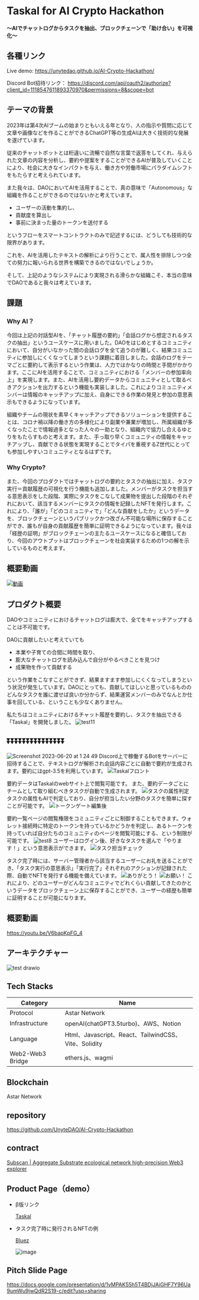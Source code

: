 # Taskal for AI Crypto Hackathon
**〜AIでチャットログからタスクを抽出、ブロックチェーンで「助け合い」を可視化〜**

## 各種リンク

Live demo: https://unytedao.github.io/AI-Crypto-Hackathon/ 

Discord Bot招待リンク： https://discord.com/api/oauth2/authorize?client_id=1118547611893370970&permissions=8&scope=bot

## テーマの背景

2023年は第4次AIブームの始まりともいえる年となり、人の指示や質問に応じて文章や画像などを作ることができるChatGPT等の生成AIは大きく技術的な発展を遂げています。

従来のチャットボットとは桁違いに流暢で自然な言葉で返答をしてくれ、与えられた文章の内容を分析し、要約や提案をすることができるAIが普及していくことにより、社会に大きなインパクトを与え、働き方や労働市場にパラダイムシフトをもたらすと考えられています。

また我々は、DAOにおいてAIを活用することで、真の意味で「Autonomous」な組織を作ることができるのではないかと考えています。

- ユーザーの活動を集約し、
- 貢献度を算出し
- 事前に決まった量のトークンを送付する

というフローをスマートコントラクトのみで記述するには、どうしても技術的な限界があります。

これを、AIを活用したテキストの解析により行うことで、属人性を排除しつつ全ての努力に報いられる世界を構築できるのではないでしょうか。

そして、上記のようなシステムにより実現される滑らかな組織こそ、本当の意味でDAOであると我々は考えています。

## 課題

### Why AI？

今回は上記の対話型AIを、「チャット履歴の要約」「会話ログから想定されるタスクの抽出」というユースケースに用いました。DAOをはじめとするコミュニティにおいて、自分がいなかった間の会話ログを全て追うのが難しく、結果コミュニティに参加しにくくなってしまうという課題に着目しました。会話のログをテーマごとに要約して表示するという作業は、人力ではかなりの時間と手間がかかります。ここにAIを活用することで、コミュニティにおける「メンバーの参加率向上」を実現します。また、AIを活用し要約データからコミュニティとして取るべきアクションを出力するという機能も実装しました。これによりコミュニティメンバーは情報のキャッチアップに加え、自身にできる作業の発見と参加の意思表示もできるようになっています。

組織やチームの現状を素早くキャッチアップできるソリューションを提供することは、コロナ禍以降の働き方の多様化により副業や兼業が増加し、所属組織が多くなったことで情報過多となった人々の一助となり、組織内で協力し合えるゆとりをもたらすものと考えます。また、手っ取り早くコミュニティの情報をキャッチアップし、貢献できる状態を実現することでタイパを重視するZ世代にとっても参加しやすいコミュニティとなるはずです。

### Why Crypto?

また、今回のプロダクトではチャットログの要約とタスクの抽出に加え、タスク実行＝貢献履歴の可視化を行う機能も追加しました。メンバーがタスクを担当する意思表示をした段階、実際にタスクをこなして成果物を提出した段階のそれぞれにおいて、該当するメンバーにタスクの情報を記録したNFTを発行します。これにより、「誰が」「どのコミュニティで」「どんな貢献をしたか」というデータを、ブロックチェーンというパブリックかつ改ざん不可能な場所に保存することができ、誰もが自身の貢献履歴を簡単に証明できるようになっています。我々は「経歴の証明」がブロックチェーンの主たるユースケースになると確信しており、今回のアウトプットはブロックチェーンを社会実装するための1つの解を示しているものと考えます。

## 概要動画

[![動画](https://github.com/UnyteDAO/AI-Crypto-Hackathon/assets/40339533/c4c8ae62-bcf3-4401-be60-935f2f9f5765)](https://youtu.be/V6bapKpFG_4)


## プロダクト概要

DAOやコミュニティにおけるチャットログは膨大で、全てをキャッチアップすることは不可能です。

DAOに貢献したいと考えていても

- 本業や子育ての合間に時間を取り、
- 膨大なチャットログを読み込んで自分がやるべきことを見つけ
- 成果物を作って貢献する

という作業をこなすことができず、結果ますます参加しにくくなってしまうという状況が発生しています。DAOにとっても、貢献してほしいと思っているもののどんなタスクを誰に渡せば良いか分からず、結果運営メンバーのみでなんとか仕事を回している、ということも少なくありません。

私たちはコミュニティにおけるチャット履歴を要約し、タスクを抽出できる「Taskal」を開発しました。
![test11](https://github.com/UnyteDAO/AI-Crypto-Hackathon/assets/40339533/f47cab05-fa66-4da4-abcf-a94dd9966268)
## ⏬⏬⏬⏬⏬⏬⏬⏬⏬⏬⏬⏬⏬⏬⏬
![Screenshot 2023-06-20 at 1 24 49](https://github.com/UnyteDAO/AI-Crypto-Hackathon/assets/40339533/bbbd7238-4353-432a-90c5-9c6b691a63ff)
Discord上で稼働するBotをサーバーに招待することで、テキストログが解析され会話内容ごとに自動で要約が生成されます。要約にはgpt-3.5を利用しています。
![Taskalフロント](https://github.com/UnyteDAO/AI-Crypto-Hackathon/assets/40339533/1ee3b525-b68e-43bd-9427-5905d8fd67bc)

要約データはTaskalのwebサイト上で閲覧可能です。
また、要約データごとにチームとして取り組むべきタスクが自動で生成されます。
![タスクの属性判定](https://github.com/UnyteDAO/AI-Crypto-Hackathon/assets/40339533/c52b060f-1e97-4af1-b33e-a018b65adf30)
タスクの属性もAIで判定しており、自分が担当したい分野のタスクを簡単に探すことが可能です。
![トークンゲート編集後](https://github.com/UnyteDAO/AI-Crypto-Hackathon/assets/40339533/26f04228-2ba3-4520-9dbc-403e58d7f822)

要約一覧ページの閲覧権限をコミュニティごとに制御することもできます。ウォレット接続時に特定のトークンを持っているかどうかを判定し、あるトークンを持っていれば自分たちのコミュニティのページを閲覧可能にする、という制限が可能です。
![test8](https://github.com/UnyteDAO/AI-Crypto-Hackathon/assets/40339533/6de4ac22-0b21-4da1-a813-68826053e41c)
ユーザーはログイン後、好きなタスクを選んで「やります！」という意思表示ができます。
![タスク担当チェック](https://github.com/UnyteDAO/AI-Crypto-Hackathon/assets/40339533/80e3d7a2-ef1e-42b7-abfd-569eedf7d05d)

タスク完了時には、サーバー管理者から該当するユーザーにお礼を送ることができ、「タスク実行の意思表示」「実行完了」それぞれのアクションが記録された際、自動でNFTを発行する機能を備えています。
![ありがとう！](https://github.com/UnyteDAO/AI-Crypto-Hackathon/assets/40339533/7f29f16c-8fc6-4dad-985b-b49c268179d4)
![お願い！](https://github.com/UnyteDAO/AI-Crypto-Hackathon/assets/40339533/42a96773-1daf-409a-a845-cfc7f29923cf)
これにより、どのユーザーがどんなコミュニティでどれくらい貢献してきたのかというデータをブロックチェーン上に保存することができ、ユーザーの経歴も簡単に証明することが可能になります。

## 概要動画

https://youtu.be/V6bapKpFG_4

## アーキテクチャー

![test drawio](https://github.com/UnyteDAO/AI-Crypto-Hackathon/assets/40339533/c991638c-d4a4-4acc-b3c5-b22250f74946)

## Tech Stacks

| Category | Name |
| --- | --- |
| Protocol | Astar Network |
| Infrastructure | openAI(chatGPT3.5turbo)、AWS、Notion |
| Language | Html、Javascript、React、TailwindCSS、Vite、Solidity |
| Web2-Web3 Bridge | ethers.js、wagmi |

## Blockchain

Astar Network

## repository

https://github.com/UnyteDAO/AI-Crypto-Hackathon

## contract

[Subscan | Aggregate Substrate ecological network high-precision Web3 explorer](https://astar.subscan.io/account/0x2388491c52f05979ecdd5a4b0361a7be9c4f7334)

## Product Page（demo）

- β版リンク
    
    [Taskal](https://unytedao.github.io/AI-Crypto-Hackathon/)
    
- タスク完了時に発行されるNFTの例
    
    [Bluez](https://bluez.app/asset_detail?id=648d98a0d2e6b44ac93824cb)
    
    ![image](https://github.com/UnyteDAO/AI-Crypto-Hackathon/assets/40339533/9a153933-5dcd-4162-8413-d9a6f45cf0f5)

  

## Pitch Slide Page
https://docs.google.com/presentation/d/1vMPAK55h5T4BDjJAiGHF7Y96Ua9umWu9jwQdR2S19-c/edit?usp=sharing

